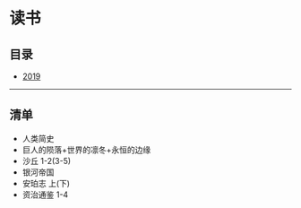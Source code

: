 #   读书

##  目录
-   [2019](2019.md)


----

##  清单
-   人类简史
-   巨人的陨落+世界的凛冬+永恒的边缘
-   沙丘 1-2(3-5)
-   银河帝国
-   安珀志 上(下)
-   资治通鉴 1-4


